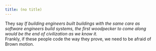 ```yaml
---
title: (no title)
---
```

<p>They say
<cite>If building engineers built buildings with the same care as software engineers build systems, the first woodpecker to come along would be the end of civilization as we know it.</cite>
<br/>
Frankly, if these people code the way they prove, we need to be afraid of Brown motion.</p>
